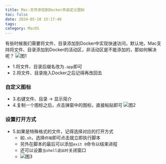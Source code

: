 ```yaml
---
title: Mac-文件添加到Docker并自定义图标
toc: false
date: 2024-05-10 15:17:40
tags:
category: MacOS
---
```

有些时候我们需要将文件、目录添加到Docker中实现快速访问，默认地，Mac支持将文件、目录添加到Docker的活动区，非活动区是不能添加的，那如何解决呢？
![图1](https://foruda.gitee.com/images/1715328057599114375/03333550_358662.png "WX20240510-153018@2x.png")

- 1.将文件、目录后缀名改为`.app`即可
- 2.将文件、目录拖入Docker之后记得再改回去

### 自定义图标
- 3.右键文件、目录 -> 显示简介
- 4.复制一个图标之后，点击弹窗中的图标，直接粘贴即可
![图2](https://foruda.gitee.com/images/1715328082943671728/433227a5_358662.png "WX20240510-153229@2x.png")

### 设置打开方式
- 5.如果是特殊格式的文件，记得选择对应的打开方式
  - 如`.sh`，选择`终端`即可点击就立即执行脚本
  - 另外在脚本的最后可以添加`exit 0`命令以结束进程
  - 还可以设置`当shell退出时`关闭窗口
  - ![图3](https://foruda.gitee.com/images/1715328099400499407/d69b2c77_358662.png "WX20240510-153625@2x.png")